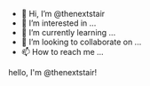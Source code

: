 - 👋 Hi, I’m @thenextstair
- 👀 I’m interested in ...
- 🌱 I’m currently learning ...
- 💞️ I’m looking to collaborate on ...
- 📫 How to reach me ...

<!---
thenextstair/thenextstair is a ✨ special ✨ repository because its `README.md` (this file) appears on your GitHub profile.
You can click the Preview link to take a look at your changes.
--->hello, I'm @thenextstair!
